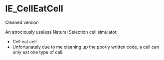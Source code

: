 # IE_CellEatCell

Cleaned version

An atrociously useless Natural Selection cell simulator. 
- Cell eat cell
- Unfortunately due to me cleaning up the poorly written code, a cell can only eat one type of cell.
